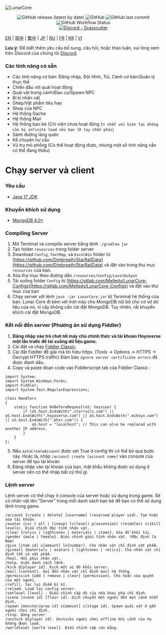 ![LunarCore](https://socialify.git.ci/Melledy/LunarCore/image?description=1&descriptionEditable=A%20game%20server%20reimplementation%20for%20version%202.1.0%20of%20a%20certain%20turn-based%20anime%20game%20for%20educational%20purposes.%20&font=Inter&forks=1&issues=1&language=1&name=1&owner=1&pulls=1&stargazers=1&theme=Light)
<div align="center"><img alt="GitHub release (latest by date)" src="https://img.shields.io/github/v/release/Melledy/LunarCore?logo=java&style=for-the-badge"> <img alt="GitHub" src="https://img.shields.io/github/license/Melledy/LunarCore?style=for-the-badge"> <img alt="GitHub last commit" src="https://img.shields.io/github/last-commit/Melledy/LunarCore?style=for-the-badge"> <img alt="GitHub Workflow Status" src="https://img.shields.io/github/actions/workflow/status/Melledy/LunarCore/build.yml?branch=development&logo=github&style=for-the-badge"></div>

<div align="center"><a href="https://discord.gg/cfPKJ6N5hw"><img alt="Discord - Grasscutter" src="https://img.shields.io/discord/1163718404067303444?label=Discord&logo=discord&style=for-the-badge"></a></div>

[EN](../README.md) | [简中](README_zh-CN.md) | [繁中](README_zh-TW.md) | [JP](README_ja-JP.md) | [RU](README_ru-RU.md) | [FR](README_fr-FR.md) | [KR](README_ko-KR.md) | [VI](README_vi-VI.md)


**Lưu ý:** Để biết thêm yêu cầu bổ sung, câu hỏi, hoặc thảo luận, vui lòng xem trên Discord của chúng tôi [Discord](https://discord.gg/cfPKJ6N5hw).

### Các tính năng có sẵn
- Các tính năng cơ bản: Đăng nhập, Đội Hình, Túi, Cảnh cơ bản/Quản lý thực thể
- Chiến đấu với quái hoạt động
- Quái vật trong cảnh/Đạo cụ/Spawn NPC
- Bí kĩ nhân vật
- Ghép/Vật phẩm tiêu hao 
- Shop của NPC 
- Hệ thống Gacha
- Hệ thống Mail
- Hệ thống bạn bè (Chi viện chưa hoạt động `Ít nhất với hiện tại không còn bị infinite load nếu bạn lỡ tay nhấn phải`)
- Sảnh đường lãng quên
- Kể chuyện hư cấu
- Vũ trụ mô phổng (Có thể hoạt động được, nhưng một số tính năng vẫn có thể đang thiếu)

# Chạy server và client

### Yêu cầu
* [Java 17 JDK](https://www.oracle.com/java/technologies/javase/jdk17-archive-downloads.html)

### Khuyến khích sử dụng
* [MongoDB 4.0+](https://www.mongodb.com/try/download/community)

### Compiling Server
1. Mở Terminal và compilie server bằng lệnh `./gradlew jar`
2. Tạo folder `resources` trong folder server
3. Download `Config`, `TextMap`, và `ExcelBin` folder từ [https://github.com/Dimbreath/StarRailData](https://github.com/Dimbreath/StarRailData) và đặt vào trong thư mục `resources` của bạn.
4. Xóa thư mục theo đường dẫn `/resources/Config/LevelOutput`
5. Tải xuống folder `Config` từ [https://gitlab.com/Melledy/LunarCore-Configs](https://gitlab.com/Melledy/LunarCore-Configs) và đặt vào thư mục của bạn
6. Chạy server với lệnh `java -jar LunarCore.jar` từ Terminal hệ thống của bạn. Lunar Core đi kèm với một máy chủ MongoDB nội bộ cho cơ sở dữ liệu của nó, vì vậy không cần cài đặt MongoDB. Tuy nhiên, rất khuyến khích cài đặt MongoDB.
### Kết nối đến server (Phương án sử dụng Fiddler)
1. **Đăng nhập vào trò chơi tới máy chủ chính thức và tài khoản Hoyoverse một lần trước để tải xuống dữ liệu game.**
2. Cài đặt và chạy [Fiddler Classic](https://www.telerik.com/fiddler).
3. Cài đặt Fiddler để giải mã tín hiệu https. (Tools -> Options -> HTTPS -> Decrypt HTTPS traffic) Đảm bảo `ignore server certificate errors` đã được đánh dấu.
4. Copy và paste đoạn code vào Fiddlerscript tab của Fiddler Classic :

```
import System;
import System.Windows.Forms;
import Fiddler;
import System.Text.RegularExpressions;

class Handlers
{
    static function OnBeforeRequest(oS: Session) {
        if (oS.host.EndsWith(".starrails.com") || oS.host.EndsWith(".hoyoverse.com") || oS.host.EndsWith(".mihoyo.com") || oS.host.EndsWith(".bhsr.com")) {
            oS.host = "localhost"; // This can also be replaced with another IP address.
        }
    }
};
```

5. Nếu `autoCreateAccount` được set True ở config thì có thể bỏ qua bước này. Hoặc là, nhập `/account create [account name]` vào console của server để tạo tài khoản
6. Đăng nhập vào tài khoản của bạn, mật khẩu không được sử dụng ở server nên có thể nhập bất cứ thứ gì.

### Lệnh server
Lệnh server có thể chạy ở console của server hoặc sử dụng trong game. Sẽ có nhân vật tên "Server" trong mỗi danh sách bạn bè để bạn có thể sử dụng lệnh trong game.

```
/account {create | delete} [username] (reserved player uid). Tạo hoặc xóa tài khoản
/avatar {cur | all | lineup} lv(level) p(ascension) r(eidolon) s(skill levels). Điều chỉnh đặc tính nhân vật.
/clear {relics | lightcones | materials | items}. Xóa đồ khỏi túi.
/gender {male | female}. Điều chỉnh giới tính nhân vật. (Mặc định là Nam)
/give [item id] x[amount] lv[number]. Cho nhân vật chỉ định vật phẩm.
/giveall {materials | avatars | lightcones | relics}. Cho nhân vật chỉ định tất cả vật phẩm.
/heal. Hồi phục nhân vật.
/help. Hiện danh sách lệnh.
/kick @[player id]. Kick một ai đó khỏi server.
/mail [content]. Gửi đến nhân vật chỉ định mail hệ thống.
/permission {add | remove | clear} [permission]. Cho hoặc xóa quyền của một người.
/refill. Sạc lại điểm bí kĩ.
/reload. Load lại config server.
/setlevel [level] - Điều chỉnh cấp độ của nhà khai phá chỉ định.
/scene [scene id] [floor id]. Dịch chuyển một người đến mọt cảnh nhất định.
/spawn [monster/prop id] x[amount] s[stage id]. Spawn quái vật ở gần người chơi chỉ định.
/stop. Dừng server
/unstuck @[player id]. Unstucks người chơi offline khi cảnh của họ không được load.
/worldlevel [world level]. Điều chỉnh cấp cân bằng.
```
